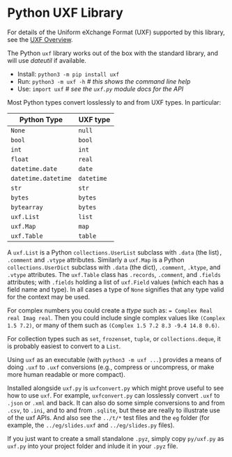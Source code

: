 # Python UXF Library

For details of the Uniform eXchange Format (UXF) supported by this library,
see the [UXF Overview](../README.md).

The Python `uxf` library works out of the box with the standard library, and
will use _dateutil_ if available.

- Install: `python3 -m pip install uxf`
- Run: `python3 -m uxf -h` _# this shows the command line help_
- Use: `import uxf` _# see the `uxf.py` module docs for the API_

Most Python types convert losslessly to and from UXF types. In particular:

|**Python Type**     |**UXF type**|
|--------------------|------------|
|`None`              | `null`     |
|`bool`              | `bool`     |
|`int`               | `int`      |
|`float`             | `real`     |
|`datetime.date`     | `date`     |
|`datetime.datetime` | `datetime` |
|`str`               | `str`      |
|`bytes`             | `bytes`    |
|`bytearray`         | `bytes`    |
|`uxf.List`          | `list`     |
|`uxf.Map`           | `map`      |
|`uxf.Table`         | `table    `|

A `uxf.List` is a Python `collections.UserList` subclass with `.data` (the
list)`, .comment` and `.vtype` attributes. Similarly a `uxf.Map` is a Python
`collections.UserDict` subclass with `.data` (the dict), `.comment`,
`.ktype`, and `.vtype` attributes. The `uxf.Table` class has `.records`,
`.comment`, and `.fields` attributes; with `.fields` holding a list of
`uxf.Field` values (which each has a field name and type). In all cases a
type of `None` signifies that any type valid for the context may be used.

For complex numbers you could create a _ttype_ such as: `= Complex Real real
Imag real`. Then you could include single complex values like `(Complex 1.5
7.2)`, or many of them such as `(Complex 1.5 7.2 8.3 -9.4 14.8 0.6)`.

For collection types such as `set`, `frozenset`, `tuple`, or
`collections.deque`, it is probably easiest to convert to a ``List``.

Using `uxf` as an executable (with `python3 -m uxf ...`) provides a means of
doing `.uxf` to `.uxf` conversions (e.g., compress or uncompress, or make
more human readable or more compact).

Installed alongside `uxf.py` is `uxfconvert.py` which might prove useful to
see how to use `uxf`. For example, `uxfconvert.py` can losslessly convert
`.uxf` to `.json` or `.xml` and back. It can also do some simple conversions
to and from `.csv`, to `.ini`, and to and from `.sqlite`, but these are
really to illustrate use of the uxf APIs. And also see the `../t/*` test
files and the `eg` folder (for example, the `../eg/slides.uxf` and
`../eg/slides.py` files).

If you just want to create a small standalone `.pyz`, simply copy
`py/uxf.py` as `uxf.py` into your project folder and inlude it in your
`.pyz` file.
